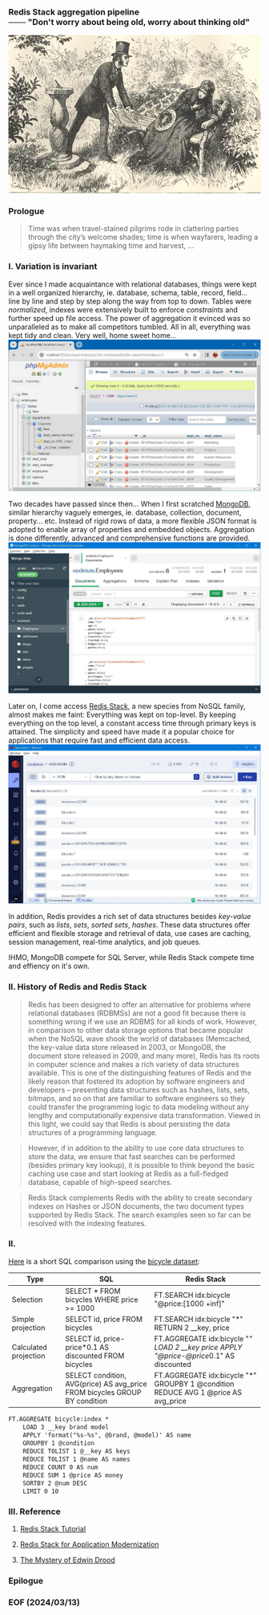 ### Redis Stack aggregation pipeline <br />─── "Don't worry about being old, worry about thinking old"

![alt Jasper's sacrifices](img/Jaspers-sacrifices.jpg)

### Prologue 
> Time was when travel-stained pilgrims rode in clattering parties through the city’s welcome shades; time is when wayfarers, leading a gipsy life between haymaking time and harvest, ...

### I. Variation is invariant 
Ever since I made acquaintance with relational databases, things were kept in a well organized hierarchy, ie. database, schema, table, record, field... line by line and step by step along the way from top to down. Tables were *normalized*, indexes were extensively built to enforce *constraints* and further speed up file access. The power of aggregation it evinced was so unparalleled as to make all competitors tumbled. All in all, everything was kept tidy and clean. Very well, home sweet home... 
![alt phpMyAdmin](img/phpMyAdmin.JPG)

Two decades have passed since then... When I first scratched [MongoDB](https://www.mongodb.com/), similar hierarchy vaguely emerges, ie. database, collection, document, property... etc. Instead of rigid rows of data, a more flexible JSON format is adopted to enable array of properties and embedded objects. Aggregation is done differently, advanced and comprehensive functions are provided. 
![alt MongoDB Compass](img/MongoDB_Compass.JPG)

Later on, I come access [Redis Stack](https://redis.io/docs/about/about-stack/), a new species from NoSQL family, almost makes me faint: Everything was kept on top-level. By keeping everything on the top level, a constant access time through primary keys is attained. The simplicity and speed have made it a popular choice for applications that require fast and efficient data access. 
![alt RedisInsight](img/RedisInsight.JPG)

In addition, Redis provides a rich set of data structures besides *key-value pairs*, such as *lists*, *sets*, *sorted sets*, *hashes*. These data structures offer efficient and flexible storage and retrieval of data, use cases are caching, session management, real-time analytics, and job queues.

IHMO, MongoDB compete for SQL Server, while Redis Stack compete time and effiency on it's own. 


### II. History of Redis and Redis Stack 
> Redis has been designed to offer an alternative for problems where relational databases (RDBMSs) are not a good fit because there is something wrong if we use an RDBMS for all kinds of work. However, in comparison to other data storage options that became popular when the NoSQL wave shook the world of databases (Memcached, the key-value data store released in 2003, or MongoDB, the document store released in 2009, and many more), Redis has its roots in computer science and makes a rich variety of data structures available. This is one of the distinguishing features of Redis and the likely reason that fostered its adoption by software engineers and developers – presenting data structures such as hashes, lists, sets, bitmaps, and so on that are familiar to software engineers so they could transfer the programming logic to data modeling without any lengthy and computationally expensive data transformation. Viewed in this light, we could say that Redis is about persisting the data structures of a programming language.

> However, if in addition to the ability to use core data structures to store the data, we ensure that fast searches can be performed (besides primary key lookup), it is possible to think beyond the basic caching use case and start looking at Redis as a full-fledged database, capable of high-speed searches.

> Redis Stack complements Redis with the ability to create secondary indexes on Hashes or JSON documents, the two document types supported by Redis Stack. The search examples seen so far can be resolved with the indexing features.

### II. 

[Here](https://redis.io/docs/interact/search-and-query/query/) is a short SQL comparison using the [bicycle dataset](https://redis.io/docs/interact/search-and-query/query/data/bicycles.txt):

| Type | SQL | Redis Stack |
| ----------- | ----------- | --- |
| Selection | SELECT * FROM bicycles WHERE price >= 1000 | FT.SEARCH idx:bicycle "@price:[1000 +inf]"  | 
| Simple projection | SELECT id, price FROM bicycles | FT.SEARCH idx:bicycle "*" RETURN 2 __key, price |
| Calculated projection | SELECT id, price-price*0.1 AS discounted FROM bicycles | FT.AGGREGATE idx:bicycle "*" LOAD 2 __key price APPLY "@price-@price*0.1" AS discounted |
| Aggregation | SELECT condition, AVG(price) AS avg_price FROM bicycles GROUP BY condition | FT.AGGREGATE idx:bicycle "*" GROUPBY 1 @condition REDUCE AVG 1 @price AS avg_price |

```
FT.AGGREGATE bicycle:index * 
    LOAD 3 __key brand model     
    APPLY 'format("%s-%s", @brand, @model)' AS name     
    GROUPBY 1 @condition     
    REDUCE TOLIST 1 @__key AS keys 
    REDUCE TOLIST 1 @name AS names 
    REDUCE COUNT 0 AS num 
    REDUCE SUM 1 @price AS money
    SORTBY 2 @num DESC 
    LIMIT 0 10 
```

### III. Reference
1. [Redis Stack Tutorial](https://youtu.be/McPR39mkp7w)
2. [Redis Stack for Application Modernization](https://www.amazon.com/Redis-Stack-Application-Modernization-applications/dp/1837638187)

8. [The Mystery of Edwin Drood](https://www.gutenberg.org/cache/epub/564/pg564-images.html)



### Epilogue

### EOF (2024/03/13)